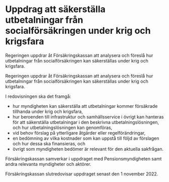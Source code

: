 # Uppdrag att säkerställa utbetalningar från socialförsäkringen under krig och krigsfara

Regeringen uppdrar åt Försäkringskassan att analysera och föreslå hur utbetalningar från socialförsäkringen kan säkerställas under krig och krigsfara.

Regeringen uppdrar åt Försäkringskassan att analysera och föreslå hur utbetalningar från socialförsäkringen kan säkerställas under krig och krigsfara.

I redovisningen ska det framgå:

* hur myndigheten kan säkerställa att utbetalningar kommer försäkrade tillhanda under krig och krigsfara,
* hur beroenden till infrastruktur och samhällsservice i övrigt kan hanteras för att säkerställa utbetalningar i den beskrivna utbetalningslösningen, och hur utbetalningslösningen kan genomföras,
* vid behov förslag på ytterligare åtgärder eller regelförändringar,
* en bedömning av vilka kostnader som kan uppstå till följd av förslagen och hur dessa ska finansieras, och
* övrigt som myndigheten bedömer är relevant för den aktuella sakfrågan.

Försäkringskassan samverkar i uppdraget med Pensionsmyndigheten samt andra relevanta myndigheter och aktörer.

Försäkringskassan slutredovisar uppdraget senast den 1 november 2022.
